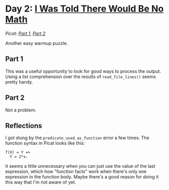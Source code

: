 # Day 2: [I Was Told There Would Be No Math](https://adventofcode.com/2015/day/2)
*Picat: [Part 1](https://github.com/DestyNova/advent_of_code_2015/blob/main/day2/part1.pi), [Part 2](https://github.com/DestyNova/advent_of_code_2015/blob/main/day2/part2.pi)*

Another easy warmup puzzle.

## Part 1

This was a useful opportunity to look for good ways to process the output. Using a list comprehension over the results of `read_file_lines()` seems pretty handy.

## Part 2

Not a problem.

## Reflections

I got stung by the `predicate_used_as_function` error a few times. The function syntax in Picat looks like this:

```
f(X) = Y =>
  Y = 2*x.
```

It seems a little unnecessary when you can just use the value of the last expression, which how "function facts" work when there's only one expression in the function body. Maybe there's a good reason for doing it this way that I'm not aware of yet.
